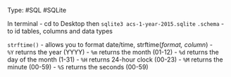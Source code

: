 Type: #SQL #SQLite

In terminal - cd to Desktop then `sqlite3 acs-1-year-2015.sqlite`
`.schema` - to id tables, columns and data types

`strftime()` - allows you to format date/time, strftime(*format, column*)
	-   `%Y` returns the year (YYYY)
	-   `%m` returns the month (01-12)
	-   `%d` returns the day of the month (1-31)
	-   `%H` returns 24-hour clock (00-23)
	-   `%M` returns the minute (00-59)
	-   `%S` returns the seconds (00-59)
